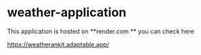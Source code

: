 # weather-application

This application is hosted on **render.com ** you can check here

https://weatherankit.adaptable.app/
